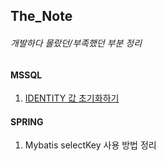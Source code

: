 ## The_Note
###### 개발하다 몰랐던/부족했던 부분 정리


#### MSSQL
1. [IDENTITY 값 초기화하기](#210908.md)


#### SPRING
1. Mybatis selectKey 사용 방법 정리
